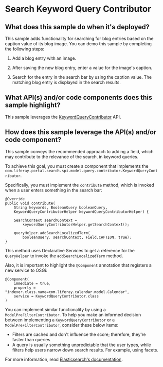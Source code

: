 # Search Keyword Query Contributor

## What does this sample do when it's deployed?

This sample adds functionality for searching for blog entries based on the
caption value of its blog image. You can demo this sample by completing the
following steps:

1.  Add a blog entry with an image.

1.  After saving the new blog entry, enter a value for the image's caption.

1.  Search for the entry in the search bar by using the caption value. The
    matching blog entry is displayed in the search results.

## What API(s) and/or code components does this sample highlight? [](id=what-apis-and-or-code-components-does-this-sample-highlight)

This sample leverages the
[KeywordQueryContributor](https://docs.liferay.com/ce/apps/portal-search/latest/javadocs/com/liferay/portal/search/spi/model/query/contributor/KeywordQueryContributor.html)
API.

## How does this sample leverage the API(s) and/or code component? [](id=how-does-this-sample-leverage-the-apis-and-or-code-component)

This sample conveys the recommended approach to adding a field, which may
contribute to the relevance of the search, in keyword queries.

To achieve this goal, you must create a component that implements the
`com.liferay.portal.search.spi.model.query.contributor.KeywordQueryContributor`.

Specifically, you must implement the `contribute` method, which is invoked when
a user enters something in the search bar:

    @Override
    public void contribute(
        String keywords, BooleanQuery booleanQuery,
        KeywordQueryContributorHelper keywordQueryContributorHelper) {

        SearchContext searchContext =
            keywordQueryContributorHelper.getSearchContext();

        queryHelper.addSearchLocalizedTerm(
            booleanQuery, searchContext, Field.CAPTION, true);
    }

This method uses Declarative Services to get a reference for the `QueryHelper`
to invoke the `addSearchLocalizedTerm` method.

Also, it is important to highlight the `@Component` annotation that registers a
new service to OSGi:

    @Component(
        immediate = true,
        property = "indexer.class.name=com.liferay.calendar.model.Calendar",
        service = KeywordQueryContributor.class
    )

You can implement similar functionality by using a `ModelPreFilterContributor`.
To help you make an informed decision between implementing a
`KeywordQueryContributor` or a `ModelPreFilterContributor`, consider these below
items:

- Filters are cached and don't influence the score; therefore, they're faster
  than queries.
- A query is usually something unpredictable that the user types, while filters
  help users narrow down search results. For example, using facets.

For more information, read
[Elasticsearch's documentation](https://www.elastic.co/guide/en/elasticsearch/guide/master/_queries_and_filters.html).